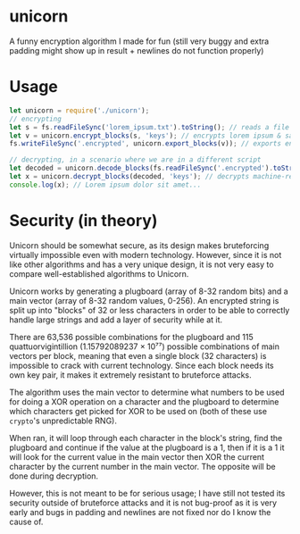 # unicorn
A funny encryption algorithm I made for fun 
(still very buggy and extra padding might show up in result + newlines do not function properly)

# Usage
```js
let unicorn = require('./unicorn');
// encrypting
let s = fs.readFileSync('lorem_ipsum.txt').toString(); // reads a file containing Lorem ipsum filler text
let v = unicorn.encrypt_blocks(s, 'keys'); // encrypts lorem ipsum & saves keys to a folder named 'keys'
fs.writeFileSync('.encrypted', unicorn.export_blocks(v)); // exports encrypted result to a file named .encrypted

// decrypting, in a scenario where we are in a different script
let decoded = unicorn.decode_blocks(fs.readFileSync('.encrypted').toString()); // reads encrypted file + decodes it into machine-readable data
let x = unicorn.decrypt_blocks(decoded, 'keys'); // decrypts machine-readable blocks into plain text
console.log(x); // Lorem ipsum dolor sit amet...
```

# Security (in theory)
Unicorn should be somewhat secure, as its design makes bruteforcing virtually impossible even with modern technology. However, since it is not like other algorithms and has a very unique design, it is not very easy to compare well-established algorithms to Unicorn.

Unicorn works by generating a plugboard (array of 8-32 random bits) and a main vector (array of 8-32 random values, 0-256). An encrypted string is split up into "blocks" of 32 or less characters in order to be able to correctly handle large strings and add a layer of security while at it.

There are 63,536 possible combinations for the plugboard and 115 quattuorvigintillion (1.15792089237 × 10⁷⁷) possible combinations of main vectors per block, meaning that even a single block (32 characters) is impossible to crack with current technology. Since each block needs its own key pair, it makes it extremely resistant to bruteforce attacks.

The algorithm uses the main vector to determine what numbers to be used for doing a XOR operation on a character and the plugboard to determine which characters get picked for XOR to be used on (both of these use `crypto`'s unpredictable RNG).

When ran, it will loop through each character in the block's string, find the plugboard and continue if the value at the plugboard is a 1, then if it is a 1 it will look for the current value in the main vector then XOR the current character by the current number in the main vector. The opposite will be done during decryption.

However, this is not meant to be for serious usage; I have still not tested its security outside of bruteforce attacks and it is not bug-proof as it is very early and bugs in padding and newlines are not fixed nor do I know the cause of.
